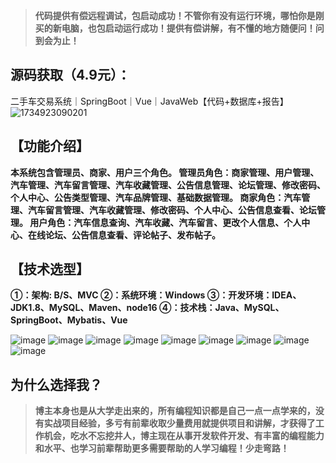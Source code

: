
> **代码提供有偿远程调试，包启动成功！不管你有没有运行环境，哪怕你是刚买的新电脑，也包启动运行成功！提供有偿讲解，有不懂的地方随便问！问到会为止！**
## 源码获取（4.9元）：
二手车交易系统｜SpringBoot｜Vue｜JavaWeb【代码+数据库+报告】
![1734923090201](https://github.com/user-attachments/assets/e3f306ab-624c-4f)
## 【功能介绍】
**本系统包含管理员、商家、用户三个角色。
管理员角色：商家管理、用户管理、汽车管理、汽车留言管理、汽车收藏管理、公告信息管理、论坛管理、修改密码、个人中心、公告类型管理、汽车品牌管理、基础数据管理。
商家角色：汽车管理、汽车留言管理、汽车收藏管理、修改密码、个人中心、公告信息查看、论坛管理。
用户角色：汽车信息查询、汽车收藏、汽车留言、更改个人信息、个人中心、在线论坛、公告信息查看、评论帖子、发布帖子。**
## 【技术选型】
**①：架构: B/S、MVC
②：系统环境：Windows
③：开发环境：IDEA、JDK1.8、MySQL、Maven、node16
④：技术栈：Java、MySQL、SpringBoot、Mybatis、Vue**

![image](https://github.com/user-attachments/assets/debf3b0a-4f88-4ae4-a1fe-58358b25d8f8)
![image](https://github.com/user-attachments/assets/37a68452-6bee-4ecc-8a8b-1c20994c5728)
![image](https://github.com/user-attachments/assets/462eae86-b4df-477e-aebc-fc64100c159d)
![image](https://github.com/user-attachments/assets/3208ee54-e68a-404c-95a2-26d97301d914)
![image](https://github.com/user-attachments/assets/1d347f09-072f-404c-a419-c0cbca19348d)
![image](https://github.com/user-attachments/assets/30fe9c16-1aeb-4c23-821f-70a4ef58af62)
![image](https://github.com/user-attachments/assets/e4290398-4f5f-4179-9238-0ec8adea62e5)
![image](https://github.com/user-attachments/assets/abf9b8f0-acfb-4554-8d5e-940ffa43a13b)
![image](https://github.com/user-attachments/assets/1c8cf138-8b90-4be2-9395-fd9c5b22252d)

## 为什么选择我？

> **博主本身也是从大学走出来的，所有编程知识都是自己一点一点学来的，没有实战项目经验，多亏有前辈收取少量费用就提供项目和讲解，才获得了工作机会，吃水不忘挖井人，博主现在从事开发软件开发、有丰富的编程能力和水平、也学习前辈帮助更多需要帮助的人学习编程！少走弯路！**

